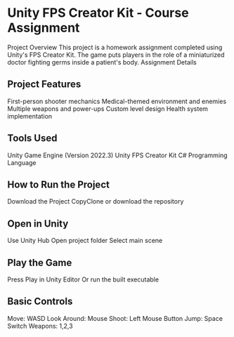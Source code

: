 
# Unity FPS Creator Kit - Course Assignment
Project Overview
This project is a homework assignment completed using Unity's FPS Creator Kit. The game puts players in the role of a miniaturized doctor fighting germs inside a patient's body.
Assignment Details

Project Features
---
First-person shooter mechanics
Medical-themed environment and enemies
Multiple weapons and power-ups
Custom level design
Health system implementation

Tools Used
---
Unity Game Engine (Version 2022.3)
Unity FPS Creator Kit
C# Programming Language

How to Run the Project
---
Download the Project
CopyClone or download the repository

Open in Unity
---
Use Unity Hub
Open project folder
Select main scene


Play the Game
---
Press Play in Unity Editor
Or run the built executable


Basic Controls
---
Move: WASD
Look Around: Mouse
Shoot: Left Mouse Button
Jump: Space
Switch Weapons: 1,2,3
